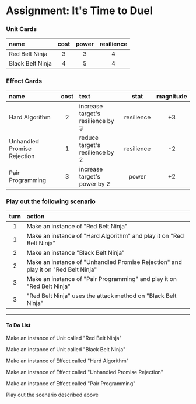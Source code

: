 <h1>Assignment: It's Time to Duel</h1>

<h3>Unit Cards</h3>

| name  | cost  | power  | resilience  |
|:----|:----:|:----:|:----:|
| Red Belt Ninja | 3 | 3 | 4 |
| Black Belt Ninja | 4 | 5 | 4 |

<h3>Effect Cards</h3>

| name  | cost  | text  | stat  | magnitude  |
|:----|:----:|:----|:----:|:----:|
| Hard Algorithm | 2 | increase target's resilience by 3 | resilience | +3 |
| Unhandled Promise Rejection | 1 | reduce target's resilience by 2 | resilience | -2 |
| Pair Programming | 3 | increase target's power by 2 | power | +2 |

<h3>Play out the following scenario</h3>

| turn  | action  |
|:----:|:----|
| 1 | Make an instance of "Red Belt Ninja" |
| 1 | Make an instance of "Hard Algorithm" and play it on "Red Belt Ninja" |
| 2 | Make an instance "Black Belt Ninja" |
| 2 | Make an instance of "Unhandled Promise Rejection" and play it on "Red Belt Ninja" |
| 3 | Make an instance of "Pair Programming" and play it on "Red Belt Ninja" |
| 3 | "Red Belt Ninja" uses the attack method on "Black Belt Ninja" |

<hr>

<h4>To Do List</h4>
<p>Make an instance of Unit called "Red Belt Ninja"</p>
<p>Make an instance of Unit called "Black Belt Ninja"</p>
<p>Make an instance of Effect called "Hard Algorithm"</p>
<p>Make an instance of Effect called "Unhandled Promise Rejection"</p>
<p>Make an instance of Effect called "Pair Programming"</p>
<p>Play out the scenario described above</p>




